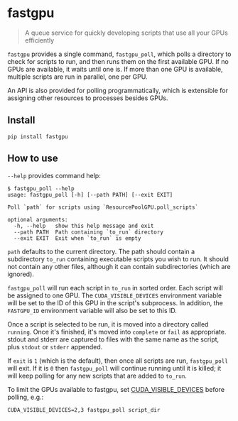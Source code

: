<!--

#################################################
### THIS FILE WAS AUTOGENERATED! DO NOT EDIT! ###
#################################################
# file to edit: index.ipynb
# command to build the docs after a change: nbdev_build_docs

-->

# fastgpu

> A queue service for quickly developing scripts that use all your GPUs efficiently


`fastgpu` provides a single command, `fastgpu_poll`, which polls a directory to check for scripts to run, and then runs them on the first available GPU. If no GPUs are available, it waits until one is. If more than one GPU is available, multiple scripts are run in parallel, one per GPU.

An API is also provided for polling programmatically, which is extensible for assigning other resources to processes besides GPUs.

## Install

`pip install fastgpu`

## How to use

`--help` provides command help:

```
$ fastgpu_poll --help
usage: fastgpu_poll [-h] [--path PATH] [--exit EXIT]

Poll `path` for scripts using `ResourcePoolGPU.poll_scripts`

optional arguments:
  -h, --help   show this help message and exit
  --path PATH  Path containing `to_run` directory
  --exit EXIT  Exit when `to_run` is empty
```

`path` defaults to the current directory. The path should contain a subdirectory `to_run` containing executable scripts you wish to run. It should not contain any other files, although it can contain subdirectories (which are ignored).

`fastgpu_poll` will run each script in `to_run` in sorted order. Each script will be assigned to one GPU. The `CUDA_VISIBLE_DEVICES` environment variable will be set to the ID of this GPU in the script's subprocess. In addition, the `FASTGPU_ID` environment variable will also be set to this ID.

Once a script is selected to be run, it is moved into a directory called `running`. Once it's finished, it's moved into `complete` or `fail` as appropriate. stdout and stderr are captured to files with the same name as the script, plus `stdout` or `stderr` appended.

If `exit` is `1` (which is the default), then once all scripts are run, `fastgpu_poll` will exit. If it is `0` then `fastgpu_poll` will continue running until it is killed; it will keep polling for any new scripts that are added to `to_run`.

To limit the GPUs available to fastgpu, set [CUDA_VISIBLE_DEVICES](https://devblogs.nvidia.com/cuda-pro-tip-control-gpu-visibility-cuda_visible_devices/) before polling, e.g.:

    CUDA_VISIBLE_DEVICES=2,3 fastgpu_poll script_dir
